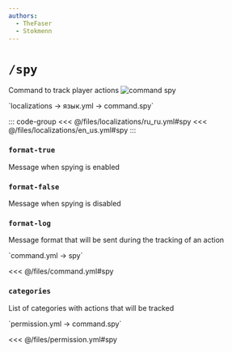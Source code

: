 ```yaml
---
authors:
  - TheFaser
  - Stokmenn
---
```


# `/spy`

Command to track player actions
![command spy](/commandspy.gif)

[//]: # (localization)
<!--@include: @/parts/words.md#localization--> 
<!--@include: @/parts/words.md#path--> `localizations → язык.yml → command.spy`

<!--@include: @/parts/words.md#default--> 

::: code-group
<<< @/files/localizations/ru_ru.yml#spy
<<< @/files/localizations/en_us.yml#spy
:::

### `format-true`

Message when spying is enabled

### `format-false`

Message when spying is disabled

### `format-log`

Message format that will be sent during the tracking of an action

[//]: # (command.yml)
<!--@include: @/parts/words.md#setting-->
<!--@include: @/parts/words.md#path--> `command.yml → spy`

<!--@include: @/parts/words.md#default-->
<<< @/files/command.yml#spy

<!--@include: @/parts/enable.md-->
<!--@include: @/parts/range.md-->
<!--@include: @/parts/aliases.md-->
<!--@include: @/parts/destination.md-->

### `categories`

List of categories with actions that will be tracked

<!--@include: @/parts/cooldown.md-->
<!--@include: @/parts/sound.md-->

[//]: # (permission.yml)
<!--@include: @/parts/words.md#permission-->
<!--@include: @/parts/words.md#path--> `permission.yml → command.spy`

<!--@include: @/parts/words.md#default-->
<<< @/files/permission.yml#spy

<!--@include: @/parts/permission/permissionTier3.md-->
<!--@include: @/parts/permission/cooldown.md-->
<!--@include: @/parts/permission/sound.md-->